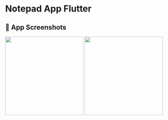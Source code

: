 # Notepad App Flutter

<h2>📱 App Screenshots</h2>

<tr>

<td><img src="https://github.com/user-attachments/assets/1232bec9-33d8-43c0-8429-457fbb0b7387" width="250"/></td>
<td><img src="https://github.com/user-attachments/assets/5a10f55d-72ac-440e-87c9-61454c701e99" width="250"/></td>

  </tr>
